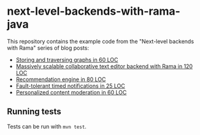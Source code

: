 # next-level-backends-with-rama-java

This repository contains the example code from the "Next-level backends with Rama" series of blog posts:

- [Storing and traversing graphs in 60 LOC](https://blog.redplanetlabs.com/2025/03/26/next-level-backends-with-rama-graphs/)
- [Massively scalable collaborative text editor backend with Rama in 120 LOC](https://blog.redplanetlabs.com/2025/04/01/massively-scalable-collaborative-text-editor-backend-with-rama-in-120-loc/)
- [Recommendation engine in 80 LOC](https://blog.redplanetlabs.com/2025/04/08/next-level-backends-with-rama-recommendation-engine-in-80-loc/)
- [Fault-tolerant timed notifications in 25 LOC](https://blog.redplanetlabs.com/2025/04/16/next-level-backends-with-rama-fault-tolerant-timed-notifications-in-25-loc/)
- [Personalized content moderation in 60 LOC](https://blog.redplanetlabs.com/2025/04/29/next-level-backends-with-rama-personalized-content-moderation-in-60-loc/)

## Running tests

Tests can be run with `mvn test`.
